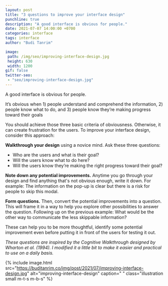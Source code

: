 ```yaml
---
layout: post
title: "3 questions to improve your interface design"
punchline: true
description: "A good interface is obvious for people."
date: 2021-07-07 14:00:00 +0700
categories: interface
tags: interface
author: "Budi Tanrim"

image:
 path: /img/seo/improving-interface-design.jpg
 height: 630
 width: 1200
gif: false
twitter-seo: 
 - "seo/improving-interface-design.jpg"
---
```


A good interface is obvious for people. 

It’s obvious when 1) people understand and comprehend the information, 2) people know what to do, and 3) people know they’re making progress toward their goals

You should achieve those three basic criteria of obviousness. Otherwise, it can create frustration for the users. To improve your interface design, consider this approach:

**Walkthrough your design** using a novice mind. Ask these three questions:

- Who are the users and what is their goal? 
- Will the users know what to do here?
- Will the users know they’re making the right progress toward their goal? 

**Note down any potential improvements.** Anytime you go through your design and find anything that's not obvious enough, write it down. For example: The information on the pop-up is clear but there is a risk for people to skip this modal.

**Form questions.** Then, convert the potential improvements into a question. This will frame it in a way to help you explore other possibilities to answer the question. Following up on the previous example: What would be the other way to communicate the less skippable information?

These can help you to be more thoughtful, identify some potential improvement even before putting it in front of the users for testing it out. 

_These questions are inspired by the Cognitive Walkthrough designed by Wharton et al. (1994). I modified it a little bit to make it easier and practical to use on a daily basis._

{% include image.html 
src="https://buditanrim.co/img/post/2021/07/improving-interface-design.jpg" 
alt="improving-interface-design" 
caption=" "
class="illustration small m-t-s m-b-s" %}